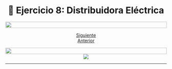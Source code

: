 <h1 align="center"> 📝 Ejercicio 8: Distribuidora Eléctrica</h1>

<img src= 'https://i.gifer.com/origin/8c/8cd3f1898255c045143e1da97fbabf10_w200.gif' height="20" width="100%">

<div align="center">

[Siguiente](/Documentos/Ejercicio9.md)<br>
[Anterior](/Documentos/Ejercicio7.md)
 </div>

<img src= 'https://i.gifer.com/origin/8c/8cd3f1898255c045143e1da97fbabf10_w200.gif' height="20" width="100%">

<div align="center">
  <img src="https://media.giphy.com/media/LwDzZ61tZRQ8Dphnoi/giphy.gif"/>
 </div>

---